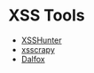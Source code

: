 # XSS Tools

- [XSSHunter](https://xsshunter.com)
- [xsscrapy](https://github.com/DanMcInerney/xsscrapy)
- [Dalfox](https://github.com/hahwul/dalfox)
